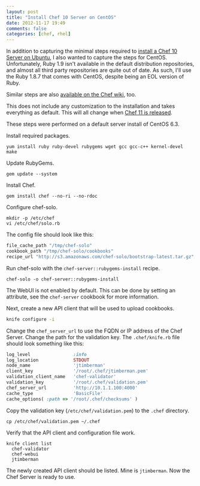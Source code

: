 ```yaml
---
layout: post
title: "Install Chef 10 Server on CentOS"
date: 2012-11-17 19:49
comments: false
categories: [chef, rhel]
---
```


In addition to capturing the minimal steps required to [install a Chef
10 Server on Ubuntu](/blog/2012/11/17/install-chef-10-server-on-ubuntu-with-ruby-1-dot-9/), I also wanted to capture the steps for CentOS.
Unfortunately, Ruby 1.9 isn't available in the default distribution
repositories, and almost all third party repositories are quite out of
date. As such, I'll use the Ruby 1.8.7 that comes with CentOS, despite
being an EOL version of Ruby.

Similar steps are also
[available on the Chef wiki](http://wiki.opscode.com/display/chef/Installing+Chef+Server+using+Chef+Solo),
too.

This does not include any customization to the installation and takes
everything as default. This will all change when
[Chef 11 is released](http://wiki.opscode.com/display/chef/Chef+11+Server+Preview).

These steps were performed on a default server install of CentOS 6.3.

Install required packages.

```
yum install ruby ruby-devel rubygems wget gcc gcc-c++ kernel-devel make
```

Update RubyGems.

```
gem update --system
```

Install Chef.

```
gem install chef --no-ri --no-rdoc
```

Configure chef-solo.

```
mkdir -p /etc/chef
vi /etc/chef/solo.rb
```

The config file should look like this:

```ruby
file_cache_path "/tmp/chef-solo"
cookbook_path "/tmp/chef-solo/cookbooks"
recipe_url "http://s3.amazonaws.com/chef-solo/bootstrap-latest.tar.gz"
```

Run chef-solo with the `chef-server::rubygems-install` recipe.

```
chef-solo -o chef-server::rubygems-install
```

The WebUI is not enabled by default. This can be done by setting an
attribute, see the `chef-server` cookbook for more information.

Next, create a new API client that will be used to upload cookbooks.

```sh
knife configure -i
```

Change the `chef_server_url` to use the FQDN or IP address of the Chef
Server. Change the path for the validation key. The `.chef/knife.rb`
file should look something like this:

```ruby
log_level                :info
log_location             STDOUT
node_name                'jtimberman'
client_key               '/root/.chef/jtimberman.pem'
validation_client_name   'chef-validator'
validation_key           '/root/.chef/validation.pem'
chef_server_url          'http://10.1.1.100:4000'
cache_type               'BasicFile'
cache_options( :path => '/root/.chef/checksums' )
```

Copy the validation key (`/etc/chef/validation.pem`) to the `.chef` directory.

```
cp /etc/chef/validation.pem ~/.chef
```

Verify that the API client and configuration file work.

```
knife client list
  chef-validator
  chef-webui
  jtimberman
```

The newly created API client should be listed. Mine is `jtimberman`.
Now the Chef Server is ready to use.
